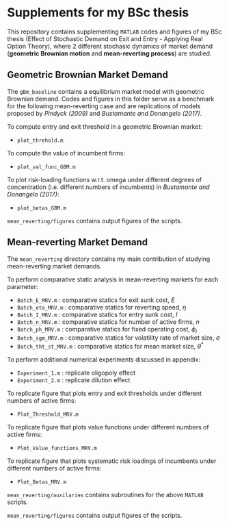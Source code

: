 # Supplements for my BSc thesis

This repository contains supplementing `MATLAB` codes and figures of my BSc thesis (Effect of Stochastic Demand on Exit and Entry - Applying Real Option Theory), where 2 different stochasic dynamics of market demand (**geometric Brownian motion** and **mean-reverting process**) are studied.

## Geometric Brownian Market Demand

The `gBm_baseline` contains a equilibrium market model with geometric Brownian demand. Codes and figures in this folder serve as a benchmark for the following mean-reverting case and are replications of models proposed by *Pindyck (2009)* and *Bustamante and Donangelo (2017)*.

To compute entry and exit threshold in a geometric Brownian market:
* `plot_threhold.m`

To compute the value of incumbent firms:
* `plot_val_func_GBM.m`

To plot risk-loading functions w.r.t. omega under different degrees of concentration (i.e. different numbers of incumbents) in *Bustamante and Donangelo (2017)*:
* `plot_betas_GBM.m`

`mean_reverting/figures` contains output figures of the scripts.

## Mean-reverting Market Demand

The `mean_reverting` directory contains my main contribution of studying mean-reverting market demands.

To perform comparative static analysis in mean-reverting markets for each parameter:
*	`Batch_E_MRV.m` : comparative statics for exit sunk cost, $E$
*	`Batch_eta_MRV.m` : comparative statics for reverting speed, $\eta$
*	`Batch_I_MRV.m` : comparative statics for entry sunk cost, $I$
*	`Batch_n_MRV.m` : comparative statics for number of active firms, $n$
*	`Batch_ph_MRV.m` : comparative statics for fixed operating cost, $\phi_i$
*	`Batch_sgm_MRV.m` : comparative statics for volatility rate of market size, $\sigma$
*	`Batch_tht_st_MRV.m` : comparative statics for mean market size, $\theta^*$

To perform additional numerical experiments discussed in appendix:
*	`Experiment_1.m` : replicate oligopoly effect
*	`Experiment_2.m` : replicate dilution effect

To replicate figure that plots entry and exit thresholds under different numbers of active firms:
*	`Plot_Threshold_MRV.m`

To replicate figure that plots value functions under different numbers of active firms:
*	`Plot_Value_functions_MRV.m`

To replicate figure that plots systematic risk loadings of incumbents under different numbers of active firms:
*	`Plot_Betas_MRV.m`

`mean_reverting/auxilaries` contains subroutines for the above `MATLAB` scripts.

`mean_reverting/figures` contains output figures of the scripts.
